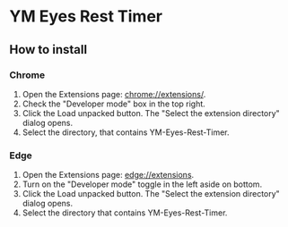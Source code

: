 # YM Eyes Rest Timer

## How to install

### Chrome

1. Open the Extensions page: [chrome://extensions/](chrome://extensions/).
1. Check the "Developer mode" box in the top right.
1. Click the Load unpacked button. The "Select the extension directory" dialog opens.
1. Select the directory, that contains YM-Eyes-Rest-Timer.

### Edge

1. Open the Extensions page: [edge://extensions](edge://extensions).
1. Turn on the "Developer mode" toggle in the left aside on bottom.
1. Click the Load unpacked button. The "Select the extension directory" dialog opens.
1. Select the directory that contains YM-Eyes-Rest-Timer.